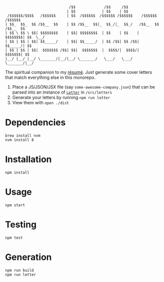 ```plaintext
                             /$$             /$$     /$$                        
                            | $$            | $$    | $$                        
 /$$$$$$/$$$$   /$$$$$$     | $$  /$$$$$$  /$$$$$$ /$$$$$$    /$$$$$$   /$$$$$$ 
| $$_  $$_  $$ /$$__  $$    | $$ /$$__  $$|_  $$_/|_  $$_/   /$$__  $$ /$$__  $$
| $$ \ $$ \ $$| $$$$$$$$    | $$| $$$$$$$$  | $$    | $$    | $$$$$$$$| $$  \__/
| $$ | $$ | $$| $$_____/    | $$| $$_____/  | $$ /$$| $$ /$$| $$_____/| $$      
| $$ | $$ | $$|  $$$$$$$ /$$| $$|  $$$$$$$  |  $$$$/|  $$$$/|  $$$$$$$| $$      
|__/ |__/ |__/ \_______/|__/|__/ \_______/   \___/   \___/   \_______/|__/      
```

The spiritual companion to my [résumé](../resume). Just generate some cover letters that match everything else in this monorepo.

1. Place a JS/JSON/JSX file (say `some-awesome-company.json`) that can be parsed into an instance of [`Letter`](./src/lib/letter) in `/src/letters`
2. Generate your letters by running `npm run letter`
3. View them with `open ./dist`

# Dependencies

```
brew install nvm
nvm install 8
```

# Installation

```
npm install
```

# Usage

```
npm start
```

# Testing

```
npm test
```

# Generation

```
npm run build
npm run letter
```
